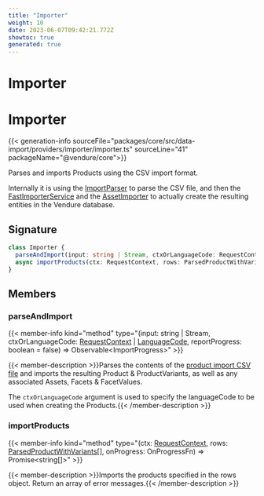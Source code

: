 ```yaml
---
title: "Importer"
weight: 10
date: 2023-06-07T09:42:21.772Z
showtoc: true
generated: true
---
```

<!-- This file was generated from the Vendure source. Do not modify. Instead, re-run the "docs:build" script -->

# Importer
<div class="symbol">


# Importer

{{< generation-info sourceFile="packages/core/src/data-import/providers/importer/importer.ts" sourceLine="41" packageName="@vendure/core">}}

Parses and imports Products using the CSV import format.

Internally it is using the <a href='/typescript-api/import-export/import-parser#importparser'>ImportParser</a> to parse the CSV file, and then the
<a href='/typescript-api/import-export/fast-importer-service#fastimporterservice'>FastImporterService</a> and the <a href='/typescript-api/import-export/asset-importer#assetimporter'>AssetImporter</a> to actually create the resulting
entities in the Vendure database.

## Signature

```TypeScript
class Importer {
  parseAndImport(input: string | Stream, ctxOrLanguageCode: RequestContext | LanguageCode, reportProgress: boolean = false) => Observable<ImportProgress>;
  async importProducts(ctx: RequestContext, rows: ParsedProductWithVariants[], onProgress: OnProgressFn) => Promise<string[]>;
}
```
## Members

### parseAndImport

{{< member-info kind="method" type="(input: string | Stream, ctxOrLanguageCode: <a href='/typescript-api/request/request-context#requestcontext'>RequestContext</a> | <a href='/typescript-api/common/language-code#languagecode'>LanguageCode</a>, reportProgress: boolean = false) => Observable&#60;ImportProgress&#62;"  >}}

{{< member-description >}}Parses the contents of the [product import CSV file](/docs/developer-guide/importing-product-data/#product-import-format) and imports
the resulting Product & ProductVariants, as well as any associated Assets, Facets & FacetValues.

The `ctxOrLanguageCode` argument is used to specify the languageCode to be used when creating the Products.{{< /member-description >}}

### importProducts

{{< member-info kind="method" type="(ctx: <a href='/typescript-api/request/request-context#requestcontext'>RequestContext</a>, rows: <a href='/typescript-api/import-export/import-parser#parsedproductwithvariants'>ParsedProductWithVariants</a>[], onProgress: OnProgressFn) => Promise&#60;string[]&#62;"  >}}

{{< member-description >}}Imports the products specified in the rows object. Return an array of error messages.{{< /member-description >}}


</div>
